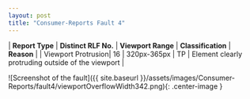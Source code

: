 ```yaml
---
layout: post
title: "Consumer-Reports Fault 4"
---
```

| **Report Type** | **Distinct RLF No.** | **Viewport Range** | **Classification** | **Reason** |
| Viewport Protrusion| 16 | 320px-365px | TP | Element clearly protruding outside of the viewport | 

![Screenshot of the fault]({{ site.baseurl }}/assets/images/Consumer-Reports/fault4/viewportOverflowWidth342.png){: .center-image }